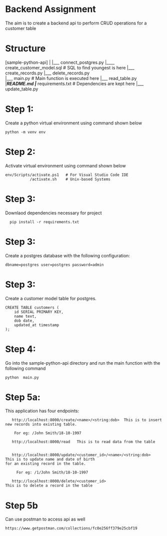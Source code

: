 # Backend Assignment
The aim is to create a backend api to perform CRUD operations for a customer table



# Structure
[sample-python-api]
|
|___ connect_postgres.py
|____ create_customer_model.sql  # SQL to find youngest is here
|___ create_records.py
|___ delete_records.py   
|___ main.py            # Main function is executed here
|___ read_table.py
|___README.md
|___ requirements.txt    # Dependencies are kept here
|___ update_table.py




# Step 1:
Create a python virtual environment using command shown below

```
python -m venv env
```

# Step 2:
Activate virtual environment using command shown below
```
env/Scripts/activate.ps1   # For Visual Studio Code IDE
           /activate.sh    # Unix-based Systems
```

# Step 3:
Downlaod dependencies necessary for project
```
  pip install -r requirements.txt

```


# Step 3:
Create a postgres database with the following configuration:
```
dbname=postgres user=postgres password=admin

```


# Step 3:
Create a customer model table for postgres. 
```
CREATE TABLE customers (
    id SERIAL PRIMARY KEY,
    name text, 
    dob date, 
    updated_at timestamp
);

```

# Step 4:
Go into the sample-python-api directory and run the main function with the following command

```
python  main.py

```




# Step 5a:

This application has four endpoints: 

```
   http://localhost:8000/create/<name>/<string:dob>  This is to insert new records into existing table. 
   
    For eg: /John Smith/18-10-1997

   http://localhost:8000/read   This is to read data from the table


   http://localhost:8000/update/<customer_id>/<name>/<string:dob>    This is to update name and date of birth                                                                       for an existing record in the table.

     For eg: /1/John Smith/18-10-1997

   http://localhost:8000/delete/<customer_id>                      This is to delete a record in the table

```


# Step 5b

Can use postman to access api as well
```
https://www.getpostman.com/collections/fc0e256ff379e25cbf19

```

